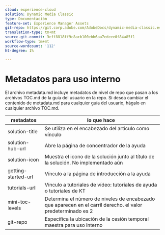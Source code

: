 ```yaml
---
cloud: experience-cloud
solution: Dynamic Media Classic
type: Documentación
feature-set: Experience Manager Assets
git-repo: https://git.corp.adobe.com/AdobeDocs/dynamic-media-classic.es-ES
translation-type: tm+mt
source-git-commit: 3eff8818ff9c8acb100ebb6aa7edeee0f84a85f1
workflow-type: tm+mt
source-wordcount: '112'
ht-degree: 1%

---
```



# Metadatos para uso interno

El archivo metadata.md incluye metadatos de nivel de repo que pasan a los archivos TOC.md de la guía del usuario en la repo. Si desea cambiar el contenido de metadata.md para cualquier guía del usuario, hágalo en cualquier archivo TOC.md.

| metadatos | lo que hace |
|--- |--- |
| solution-title | Se utiliza en el encabezado del artículo como vínculo |
| solution-hub-url | Abre la página de concentrador de la ayuda |
| solution-icon | Muestra el icono de la solución junto al título de la solución. No implementado aún |
| getting-started-url | Vínculo a la página de introducción a la ayuda |
| tutorials-url | Vínculo a tutoriales de vídeo: tutoriales de ayuda o tutoriales de KT |
| mini-toc-levels | Determina el número de niveles de encabezado que aparecen en el carril derecho. el valor predeterminado es 2 |
| git-repo | Especifica la ubicación de la cesión temporal maestra para uso interno |
